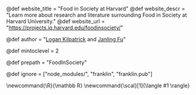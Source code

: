 <!--
Add here global page variables to use throughout your
website.
The website_* must be defined for the RSS to work
-->
@def website_title = "Food in Society at Harvard"
@def website_descr = "Learn more about research and literature surrounding Food in Society at Harvard University."
@def website_url   = "https://projects.iq.harvard.edu/foodinsociety/"

@def author = "<a href='https://scholar.harvard.edu/logankilpatrick'>Logan Kilpatrick</a> and <a href='https://ancientstudies.harvard.edu/people/janling-fu'>Janling Fu</a>"

@def mintoclevel = 2

@def prepath = "FoodInSociety"

<!--
Add here files or directories that should be ignored by Franklin, otherwise
these files might be copied and, if markdown, processed by Franklin which
you might not want. Indicate directories by ending the name with a `/`.
-->
@def ignore = ["node_modules/", "franklin", "franklin.pub"]

<!--
Add here global latex commands to use throughout your
pages. It can be math commands but does not need to be.
For instance:
* \newcommand{\phrase}{This is a long phrase to copy.}
-->
\newcommand{\R}{\mathbb R}
\newcommand{\scal}[1]{\langle #1 \rangle}
